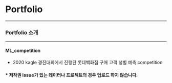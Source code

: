 # Portfolio
___
### Portfolio 소개
***
#### ML_competition
* 2020 kagle 경진대회에서 진행된 롯데백화점 구매 고객 성별 예측 competition

#### * 저작권 issue가 있는 데이터나 프로젝트의 경우 업로드 하지 않습니다.
